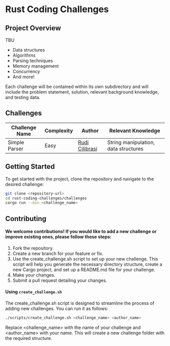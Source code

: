 # Rust Coding Challenges

## Project Overview

TBU

- Data structures
- Algorithms
- Parsing techniques
- Memory management
- Concurrency
- And more!

Each challenge will be contained within its own subdirectory and will include the problem statement, solution, relevant background knowledge, and testing data.

## Challenges
| Challenge Name  | Complexity | Author       | Relevant Knowledge                     |
|------------------|------------|--------------|----------------------------------------|
| Simple Parser     | Easy       | [Rudi Cilibrasi](https://github.com/rudi-cilibrasi)    | String manipulation, data structures    |

## Getting Started

To get started with the project, clone the repository and navigate to the desired challenge:

```bash
git clone <repository-url>
cd rust-coding-challenges/challenges
cargo run --bin <challenge_name>
```
## Contributing
#### We welcome contributions! If you would like to add a new challenge or improve existing ones, please follow these steps:

1.	Fork the repository.
2.	Create a new branch for your feature or fix.
3.	Use the create_challenge.sh script to set up your new challenge. This script will help you generate the necessary directory structure, create a new Cargo project, and set up a README.md file for your challenge.
4.	Make your changes.
5.	Submit a pull request detailing your changes.

#### Using `create_challenge.sh`

The create_challenge.sh script is designed to streamline the process of adding new challenges. You can run it as follows:
```bash
./scripts/create_challenge.sh <challenge_name> <author_name>
```
Replace <challenge_name> with the name of your challenge and <author_name> with your name. This will create a new challenge folder with the required structure.
